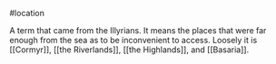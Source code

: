 #location

A term that came from the Illyrians. It means the places that were far enough from the sea as to be inconvenient to access. Loosely it is [[Cormyr]], [[the Riverlands]], [[the Highlands]], and [[Basaria]].